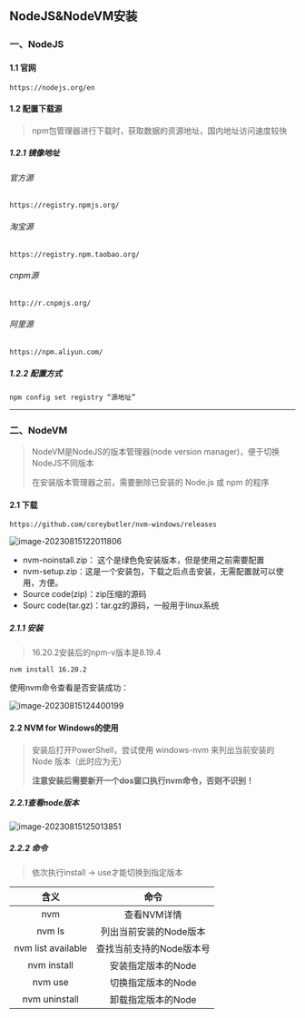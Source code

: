 ## NodeJS&NodeVM安装

### 一、NodeJS

#### 1.1 官网

```http
https://nodejs.org/en
```





#### 1.2  配置下载源

> npm包管理器进行下载时，获取数据的资源地址，国内地址访问速度较快

##### 1.2.1 镜像地址

###### 官方源

```http
https://registry.npmjs.org/
```

###### 淘宝源

```http
https://registry.npm.taobao.org/
```

###### cnpm源

```http
http://r.cnpmjs.org/
```

###### 阿里源

```http
https://npm.aliyun.com/
```



##### 1.2.2 配置方式

```shell
npm config set registry “源地址”
```





----



### 二、NodeVM

> NodeVM是NodeJS的版本管理器(node version manager)，便于切换NodeJS不同版本
>
> 在安装版本管理器之前，需要删除已安装的 Node.js 或 npm 的程序

#### 2.1 下载

```http
https://github.com/coreybutler/nvm-windows/releases
```

![image-20230815122011806](https://typora-picture-zhao.oss-cn-beijing.aliyuncs.com/Typora/image-20230815122011806.png)

- nvm-noinstall.zip： 这个是绿色免安装版本，但是使用之前需要配置
- nvm-setup.zip：这是一个安装包，下载之后点击安装，无需配置就可以使用，方便。
- Source code(zip)：zip压缩的源码
- Sourc code(tar.gz)：tar.gz的源码，一般用于linux系统



##### 2.1.1 安装

> 16.20.2安装后的npm-v版本是8.19.4

```shell
nvm install 16.20.2
```

使用nvm命令查看是否安装成功：

![image-20230815124400199](https://typora-picture-zhao.oss-cn-beijing.aliyuncs.com/Typora/image-20230815124400199.png)





#### 2.2 NVM for Windows的使用

> 安装后打开PowerShell，尝试使用 windows-nvm 来列出当前安装的 Node 版本（此时应为无）
>
> **注意安装后需要新开一个dos窗口执行nvm命令，否则不识别！**

##### 2.2.1查看node版本

![image-20230815125013851](https://typora-picture-zhao.oss-cn-beijing.aliyuncs.com/Typora/image-20230815125013851.png)



##### 2.2.2 命令

> 依次执行install → use才能切换到指定版本

|          含义           |           命令           |
| :---------------------: | :----------------------: |
|           nvm           |       查看NVM详情        |
|         nvm ls          |  列出当前安装的Node版本  |
|   nvm list available    | 查找当前支持的Node版本号 |
|  nvm install <version>  |    安装指定版本的Node    |
|    nvm use <version>    |    切换指定版本的Node    |
| nvm uninstall <version> |    卸载指定版本的Node    |

